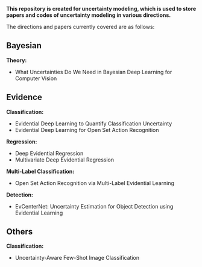 **This repository is created for uncertainty modeling, which is used to store papers and codes of uncertainty modeling in various directions.**

The directions and papers currently covered are as follows:

## Bayesian

**Theory:**

- What Uncertainties Do We Need in Bayesian Deep Learning for Computer Vision

## Evidence

**Classification:**

- Evidential Deep Learning to Quantify Classification Uncertainty
- Evidential Deep Learning for Open Set Action Recognition

**Regression:**

- Deep Evidential Regression
- Multivariate Deep Evidential Regression

**Multi-Label Classification:**

- Open Set Action Recognition via Multi-Label Evidential Learning

**Detection:**

- EvCenterNet: Uncertainty Estimation for Object Detection using Evidential Learning

## Others

**Classification:**

- Uncertainty-Aware Few-Shot Image Classification